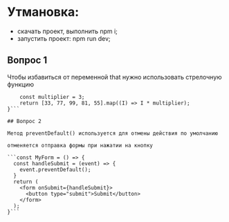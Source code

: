 # Утмановка:
- скачать проект, выполнить npm i;
- запустить проект: npm run dev;

## Вопрос 1

Чтобы избавиться от переменной that нужно использовать стрелочную функцию 

```function parent() {
    const multiplier = 3;
    return [33, 77, 99, 81, 55].map((I) => I * multiplier);
}```

## Вопрос 2

Метод preventDefault() используется для отмены действия по умолчанию

отменяется отправка формы при нажатии на кнопку

```const MyForm = () => {
  const handleSubmit = (event) => {
    event.preventDefault();
  }
  return (
    <form onSubmit={handleSubmit}>
      <button type="submit">Submit</button>
    </form>
  );
}```
